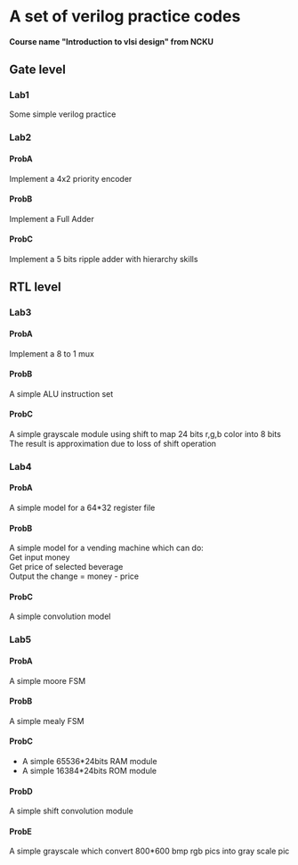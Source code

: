 # A set of verilog practice codes 
#### Course name "Introduction to vlsi design" from NCKU 
## Gate level
### Lab1
Some simple verilog practice

### Lab2
#### ProbA
Implement a 4x2 priority encoder
#### ProbB
Implement a Full Adder
#### ProbC 
Implement a 5 bits ripple adder with hierarchy skills

## RTL level
### Lab3
#### ProbA
Implement a 8 to 1 mux
#### ProbB
A simple ALU instruction set
#### ProbC
A simple grayscale module using shift to map 24 bits r,g,b color into 8 bits 
The result is approximation due to loss of shift operation

### Lab4
#### ProbA
A simple model for a 64*32 register file
#### ProbB
A simple model for a vending machine which can do:<br>
Get input money<br>
Get price of selected beverage<br>
Output the change = money - price<br>
#### ProbC
A simple convolution model

### Lab5
#### ProbA
A simple moore FSM
#### ProbB
A simple mealy FSM
#### ProbC
* A simple 65536*24bits RAM module
* A simple 16384*24bits ROM module
#### ProbD
A simple shift convolution module
#### ProbE
A simple grayscale which convert 800*600 bmp rgb pics into gray scale pic
